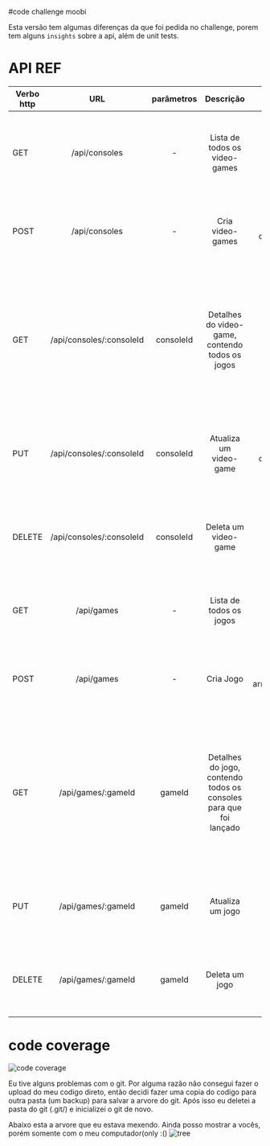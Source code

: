 #code challenge moobi

Esta versão tem algumas diferenças da que foi pedida no challenge, porem tem alguns `insights`  sobre a api, além de unit tests.

# API REF

| Verbo http |            URL           | parâmetros |                             Descrição                             |                       "body"                       |                                                                                                             Resposta                                                                                                             |
|------------|:------------------------:|:----------:|:-----------------------------------------------------------------:|:--------------------------------------------------:|:--------------------------------------------------------------------------------------------------------------------------------------------------------------------------------------------------------------------------------:|
|     GET    | /api/consoles            |      -     | Lista de todos os video-games                                     |                          -                         |                                                     arrayOf({ _id: string, updatedAt: Date, createdAt: Date, name: string, company: string,"__v": 0, games: arrayOf(gamesId)})                                                   |
|    POST    | /api/consoles            |      -     | Cria video-games                                                  |          { name: string, company: string }         |                                                               { _id: string, updatedAt: Date, createdAt: Date, name: string, company: string,"__v": 0, games: [] }                                                               |
|     GET    | /api/consoles/:consoleId | consoleId  | Detalhes do video-game, contendo todos os jogos                   |                          -                         |         { _id: string, updatedAt: Date, createdAt: Date, name: string, company: string,"__v": 0, games: arrayOf({ _id: string, updatedAt: Date, createdAt: Date, name: string, "__v": 0, consoles: arrayOf(consoleId)}) }        |
|     PUT    | /api/consoles/:consoleId | consoleId  | Atualiza um video-game                                            |          { name: string, company: string }         |                                                        { _id: string, updatedAt: Date, createdAt: Date, name: string, company: string,"__v": 0, games: arrayOf(gamesId) }                                                        |
|   DELETE   | /api/consoles/:consoleId | consoleId  | Deleta um video-game                                              |                          -                         |                                                        { _id: string, updatedAt: Date, createdAt: Date, name: string, company: string,"__v": 0, games: arrayOf(gamesId) }                                                        |
|     GET    | /api/games               |      -     | Lista de todos os jogos                                           |                          -                         |                                                          arrayOf({ _id: string, updatedAt: Date, createdAt: Date, name: string, "__v": 0, consoles: arrayOf(consoleId)})                                                         |
|    POST    | /api/games               |      -     | Cria Jogo                                                         | { name: string, consolesId: arrayOf([consoleId]) } |                                                     { _id: string, updatedAt: Date, createdAt: Date, name: string, company: string, "__v": 0, consoles: arrayOf(consoleId) }                                                     |
|     GET    | /api/games/:gameId       |   gameId   | Detalhes do jogo, contendo todos os consoles para que foi lançado |                          -                         | { _id: string, updatedAt: Date, createdAt: Date, name: string, company: string, "__v": 0, consoles: arrayOf({ _id: string, updatedAt: Date, createdAt: Date, name: string, company: string,"__v": 0, games: arrayOf(gamesId)}) } |
|     PUT    | /api/games/:gameId       |   gameId   | Atualiza um jogo                                                  |                  { name: string }                  |                                                     { _id: string, updatedAt: Date, createdAt: Date, name: string, company: string, "__v": 0, consoles: arrayOf(consoleId) }                                                     |
|   DELETE   | /api/games/:gameId       |   gameId   | Deleta um jogo                                                    |                          -                         |                                                     { _id: string, updatedAt: Date, createdAt: Date, name: string, company: string, "__v": 0, consoles: arrayOf(consoleId) }                                                     |


# code coverage
![code coverage](https://user-images.githubusercontent.com/11433064/45598393-b6ade600-b9b1-11e8-8bf2-efaa1c2ab156.png)

Eu tive alguns problemas com o git. Por alguma razão não consegui fazer o upload do meu codigo direto, então decidi fazer uma copia do codigo para outra pasta (um backup) para salvar a arvore do git. Após isso eu deletei a pasta do git (.git/) e inicializei o git de novo.

Abaixo esta a arvore que eu estava mexendo. Ainda posso mostrar a vocês, porém somente com o meu computador(only :()
![tree](https://user-images.githubusercontent.com/11433064/45598392-b6ade600-b9b1-11e8-8a4f-802ee0a290c4.png)
